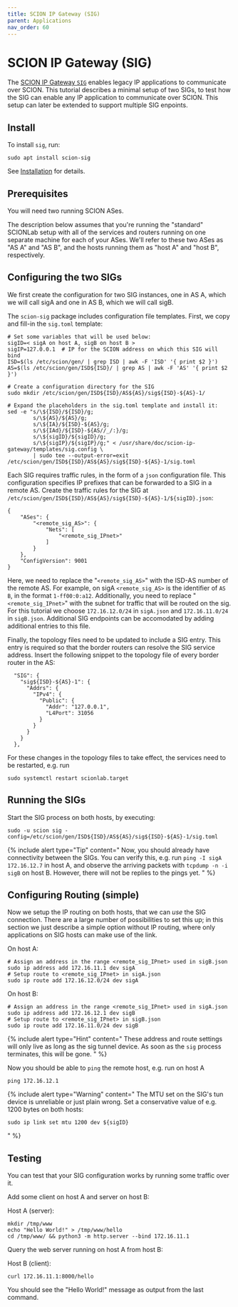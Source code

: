 ```yaml
---
title: SCION IP Gateway (SIG)
parent: Applications
nav_order: 60
---
```


# SCION IP Gateway (SIG)

The [SCION IP Gateway `SIG`](https://github.com/netsec-ethz/scion/tree/scionlab/go/sig) enables legacy IP applications to communicate over SCION.
This tutorial describes a minimal setup of two SIGs, to test how the SIG can enable any IP application to communicate over SCION. This setup can later be extended to support multiple SIG enpoints.

## Install

To install `sig`, run:
```shell
sudo apt install scion-sig
```
See [Installation](../install/pkg.html#applications) for details.


## Prerequisites

You will need two running SCION ASes.

The description below assumes that you're running the "standard" SCIONLab setup with all of the services and routers running on one separate machine for each of your ASes.
We'll refer to these two ASes as "AS A" and "AS B", and the hosts running them as "host A" and "host B", respectively.

## Configuring the two SIGs

We first create the configuration for two SIG instances, one in AS A, which we will call sigA and one in AS B, which we will call sigB.

The `scion-sig` package includes configuration file templates.
First, we copy and fill-in the `sig.toml` template:

```shell
# Set some variables that will be used below:
sigID=< sigA on host A, sigB on host B >
sigIP=127.0.0.1  # IP for the SCION address on which this SIG will bind
ISD=$(ls /etc/scion/gen/ | grep ISD | awk -F 'ISD' '{ print $2 }')
AS=$(ls /etc/scion/gen/ISD${ISD}/ | grep AS | awk -F 'AS' '{ print $2 }')

# Create a configuration directory for the SIG
sudo mkdir /etc/scion/gen/ISD${ISD}/AS${AS}/sig${ISD}-${AS}-1/

# Expand the placeholders in the sig.toml template and install it:
sed -e "s/\${ISD}/${ISD}/g;
        s/\${AS}/${AS}/g;
        s/\${IA}/${ISD}-${AS}/g;
        s/\${IAd}/${ISD}-${AS//_/:}/g;
        s/\${sigID}/${sigID}/g;
        s/\${sigIP}/${sigIP}/g;" < /usr/share/doc/scion-ip-gateway/templates/sig.config \
        | sudo tee --output-error=exit /etc/scion/gen/ISD${ISD}/AS${AS}/sig${ISD}-${AS}-1/sig.toml
```

Each SIG requires traffic rules, in the form of a `json` configuration file.
This configuration specifies IP prefixes that can be forwarded to a SIG in a remote AS.
Create the traffic rules for the SIG at `/etc/scion/gen/ISD${ISD}/AS${AS}/sig${ISD}-${AS}-1/${sigID}.json`:

```
{
    "ASes": {
        "<remote_sig_AS>": {
            "Nets": [
                "<remote_sig_IPnet>"
            ]
        }
    },
    "ConfigVersion": 9001
}
```

Here, we need to replace the "`<remote_sig_AS>`" with the ISD-AS number of the remote AS. For example, on sigA `<remote_sig_AS>` is the identifier of `AS B`, in the format `1-ff00:0:a12`. Additionally, you need to replace "`<remote_sig_IPnet>`" with the subnet for traffic that will be routed on the sig. For this tutorial we choose `172.16.12.0/24` in `sigA.json` and `172.16.11.0/24` in `sigB.json`. Additional SIG endpoints can be accomodated by adding additional entries to this file.

Finally, the topology files need to be updated to include a SIG entry. This entry is required so that the border routers can resolve the SIG service address. Insert the following snippet to the topology file of every border router in the AS:
```
  "SIG": {
    "sig${ISD}-${AS}-1": {
      "Addrs": {
        "IPv4": {
          "Public": {
            "Addr": "127.0.0.1",
            "L4Port": 31056
          }
        }
      }
    }
  },
```

For these changes in the topology files to take effect, the services need to be restarted, e.g. run
```shell
sudo systemctl restart scionlab.target
```

## Running the SIGs

Start the SIG process on both hosts, by executing:
```shell
sudo -u scion sig -config=/etc/scion/gen/ISD${ISD}/AS${AS}/sig${ISD}-${AS}-1/sig.toml
```

{% include alert type="Tip" content="
Now, you should already have connectivity between the SIGs. You can verify this, e.g. run `ping -I sigA 172.16.12.7` in host A,  and observe the arriving packets with `tcpdump -n -i sigB` on host B. However, there will not be replies to the pings yet.
" %}

## Configuring Routing (simple)

Now we setup the IP routing on both hosts, that we can _use_ the SIG connection.
There are a large number of possibilities to set this up; in this section we just describe a simple option without IP routing, where only applications on SIG hosts can make use of the link.

On host A:
```shell
# Assign an address in the range <remote_sig_IPnet> used in sigB.json
sudo ip address add 172.16.11.1 dev sigA
# Setup route to <remote_sig_IPnet> in sigA.json
sudo ip route add 172.16.12.0/24 dev sigA
```

On host B:
```shell
# Assign an address in the range <remote_sig_IPnet> used in sigA.json
sudo ip address add 172.16.12.1 dev sigB
# Setup route to <remote_sig_IPnet> in sigB.json
sudo ip route add 172.16.11.0/24 dev sigB
```

{% include alert type="Hint" content="
These address and route settings will only live as long as the sig tunnel device. As soon as the `sig` process terminates, this will be gone.
" %}

Now you should be able to `ping` the remote host, e.g. run on host A
```shell
ping 172.16.12.1
```

{% include alert type="Warning" content="
The MTU set on the SIG's tun device is unreliable or just plain wrong. Set a conservative value of e.g. 1200 bytes on both hosts:
```shell
sudo ip link set mtu 1200 dev ${sigID}
```
" %}

## Testing

You can test that your SIG configuration works by running some traffic over it.

Add some client on host A and server on host B:

Host A (server):
```shell
mkdir /tmp/www
echo "Hello World!" > /tmp/www/hello
cd /tmp/www/ && python3 -m http.server --bind 172.16.11.1
```

Query the web server running on host A from host B:

Host B (client):
```shell
curl 172.16.11.1:8000/hello
```

You should see the "Hello World!" message as output from the last command.
